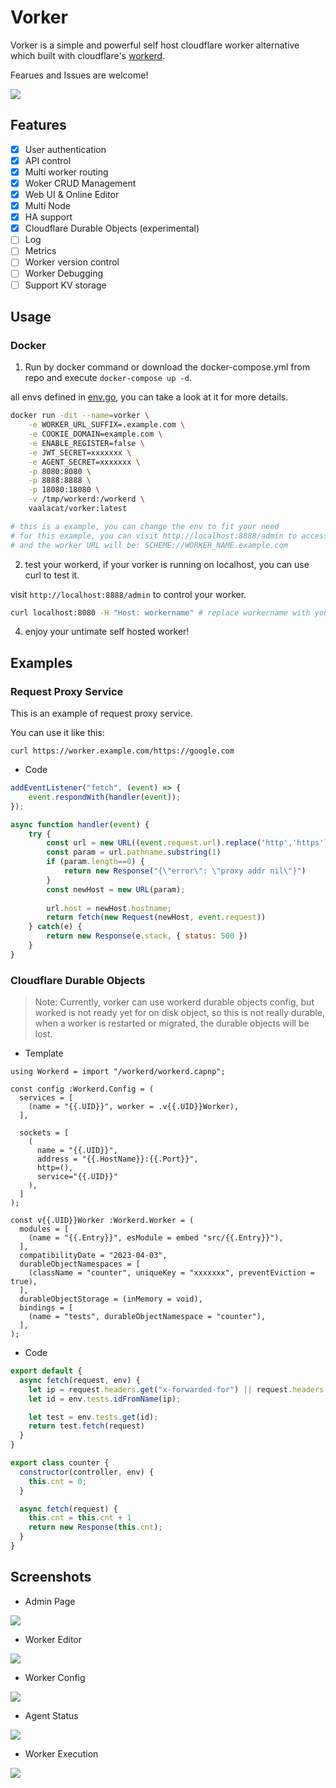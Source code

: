 # Vorker

Vorker is a simple and powerful self host cloudflare worker alternative which built with cloudflare's [workerd](https://github.com/cloudflare/workerd).

Fearues and Issues are welcome!

![](./images/arch.png)

## Features

- [x] User authentication
- [x] API control
- [x] Multi worker routing
- [x] Woker CRUD Management
- [x] Web UI & Online Editor
- [x] Multi Node
- [x] HA support
- [x] Cloudflare Durable Objects (experimental)
- [ ] Log
- [ ] Metrics
- [ ] Worker version control
- [ ] Worker Debugging
- [ ] Support KV storage

## Usage

### Docker

1. Run by docker command or download the docker-compose.yml from repo and execute `docker-compose up -d`.

all envs defined in [env.go](./conf/env.go), you can take a look at it for more details.

```bash
docker run -dit --name=vorker \
	-e WORKER_URL_SUFFIX=.example.com \
	-e COOKIE_DOMAIN=example.com \
	-e ENABLE_REGISTER=false \
	-e JWT_SECRET=xxxxxxx \
	-e AGENT_SECRET=xxxxxxx \
	-p 8080:8080 \
	-p 8888:8888 \
	-p 18080:18080 \
	-v /tmp/workerd:/workerd \
	vaalacat/vorker:latest

# this is a example, you can change the env to fit your need
# for this example, you can visit http://localhost:8888/admin to access the web ui
# and the worker URL will be: SCHEME://WORKER_NAME.example.com
```

2. test your workerd, if your vorker is running on localhost, you can use curl to test it.

visit `http://localhost:8888/admin` to control your worker.

```bash
curl localhost:8080 -H "Host: workername" # replace workername with your worker name
```

4. enjoy your untimate self hosted worker!

## Examples

### Request Proxy Service

This is an example of request proxy service.

You can use it like this:

```
curl https://worker.example.com/https://google.com
```

- Code

```js
addEventListener("fetch", (event) => {
	event.respondWith(handler(event));
});

async function handler(event) {
	try {
		const url = new URL((event.request.url).replace('http','https'));
		const param = url.pathname.substring(1)
		if (param.length==0) {
			return new Response("{\"error\": \"proxy addr nil\"}")
		}
		const newHost = new URL(param);
		
		url.host = newHost.hostname;
		return fetch(new Request(newHost, event.request))
	} catch(e) {
		return new Response(e.stack, { status: 500 })
	}
}
```

### Cloudflare Durable Objects

> Note: Currently, vorker can use workerd durable objects config, but worked is not ready yet for on disk object, so this is not really durable, when a worker is restarted or migrated, the durable objects will be lost.

- Template

```capnp
using Workerd = import "/workerd/workerd.capnp";

const config :Workerd.Config = (
  services = [
    (name = "{{.UID}}", worker = .v{{.UID}}Worker),
  ],

  sockets = [
    (
      name = "{{.UID}}",
      address = "{{.HostName}}:{{.Port}}",
      http=(),
      service="{{.UID}}"
    ),
  ]
);

const v{{.UID}}Worker :Workerd.Worker = (
  modules = [
    (name = "{{.Entry}}", esModule = embed "src/{{.Entry}}"),
  ],
  compatibilityDate = "2023-04-03",
  durableObjectNamespaces = [
    (className = "counter", uniqueKey = "xxxxxxx", preventEviction = true),
  ],
  durableObjectStorage = (inMemory = void),
  bindings = [
    (name = "tests", durableObjectNamespace = "counter"),
  ],
);
```

- Code

```js
export default {
  async fetch(request, env) {
    let ip = request.headers.get("x-forwarded-for") || request.headers.get("x-real-ip") || request.ip
    let id = env.tests.idFromName(ip);

    let test = env.tests.get(id);
    return test.fetch(request)
  }
}

export class counter {
  constructor(controller, env) {
    this.cnt = 0;
  }

  async fetch(request) {
    this.cnt = this.cnt + 1
    return new Response(this.cnt);
  }
}
```

## Screenshots

- Admin Page

![](./images/worker-admin.png)

- Worker Editor

![](./images/worker-edit.png)

- Worker Config

![](./images/worker-config.png)

- Agent Status

![](./images/status.png)

- Worker Execution

![](https://vaala.cat/images/vorkerexec.png)
